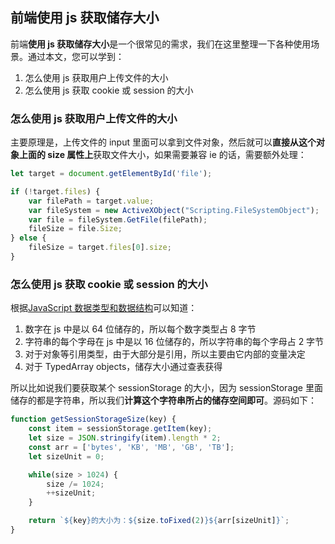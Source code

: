 ## 前端使用 js 获取储存大小

前端**使用 js 获取储存大小**是一个很常见的需求，我们在这里整理一下各种使用场景。通过本文，您可以学到：

1. 怎么使用 js 获取用户上传文件的大小
2. 怎么使用 js 获取 cookie 或 session 的大小

### 怎么使用 js 获取用户上传文件的大小

主要原理是，上传文件的 input 里面可以拿到文件对象，然后就可以**直接从这个对象上面的 size 属性上**获取文件大小，如果需要兼容 ie 的话，需要额外处理：

```js
let target = document.getElementById('file');

if (!target.files) {
    var filePath = target.value;
    var fileSystem = new ActiveXObject("Scripting.FileSystemObject");
    var file = fileSystem.GetFile(filePath);
    fileSize = file.Size;
} else {
    fileSize = target.files[0].size;
}
```

### 怎么使用 js 获取 cookie 或 session 的大小

根据[JavaScript 数据类型和数据结构](https://developer.mozilla.org/zh-CN/docs/Web/JavaScript/Data_structures)可以知道：

1. 数字在 js 中是以 64 位储存的，所以每个数字类型占 8 字节
2. 字符串的每个字母在 js 中是以 16 位储存的，所以字符串的每个字母占 2 字节
3. 对于对象等引用类型，由于大部分是引用，所以主要由它内部的变量决定
4. 对于 TypedArray objects，储存大小通过查表获得

所以比如说我们要获取某个 sessionStorage 的大小，因为 sessionStorage 里面储存的都是字符串，所以我们**计算这个字符串所占的储存空间即可**。源码如下：

```js
function getSessionStorageSize(key) {
    const item = sessionStorage.getItem(key);
    let size = JSON.stringify(item).length * 2;
    const arr = ['bytes', 'KB', 'MB', 'GB', 'TB'];
    let sizeUnit = 0;

    while(size > 1024) {
        size /= 1024;
        ++sizeUnit;
    }

    return `${key}的大小为：${size.toFixed(2)}${arr[sizeUnit]}`;
}
```

